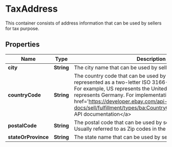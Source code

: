 

# TaxAddress

This container consists of address information that can be used by sellers for tax purpose.

## Properties

Name | Type | Description | Notes
------------ | ------------- | ------------- | -------------
**city** | **String** | The city name that can be used by sellers for tax purpose. |  [optional]
**countryCode** | **String** | The country code that can be used by sellers for tax purpose, represented as a two-letter ISO 3166-1 alpha-2 country code. For example, US represents the United States, and DE represents Germany. For implementation help, refer to &lt;a href&#x3D;&#39;https://developer.ebay.com/api-docs/sell/fulfillment/types/ba:CountryCodeEnum&#39;&gt;eBay API documentation&lt;/a&gt; |  [optional]
**postalCode** | **String** | The postal code that can be used by sellers for tax purpose. Usually referred to as Zip codes in the US. |  [optional]
**stateOrProvince** | **String** | The state name that can be used by sellers for tax purpose. |  [optional]



